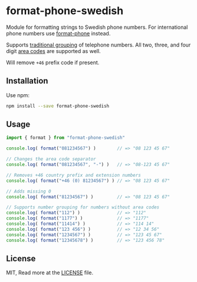 # format-phone-swedish

Module for formatting strings to Swedish phone numbers. For international phone
numbers use [format-phone](https://www.npmjs.com/package/format-phone) instead.

Supports [traditional grouping](https://sv.wikipedia.org/wiki/Telefonnummer#Sverige)
of telephone numbers. All two, three, and four digit [area codes](https://sv.wikipedia.org/wiki/Lista_%C3%B6ver_svenska_riktnummer)
are supported as well.

Will remove `+46` prefix code if present.

## Installation

Use npm:

```bash
npm install --save format-phone-swedish
```

## Usage

```js
import { format } from "format-phone-swedish"

console.log( format("081234567") )        // => "08 123 45 67"

// Changes the area code separator
console.log( format("081234567", "-") )   // => "08-123 45 67"

// Removes +46 country prefix and extension numbers
console.log( format("+46 (0) 81234567") ) // => "08 123 45 67"

// Adds missing 0
console.log( format("81234567") )         // => "08 123 45 67"

// Supports number grouping for numbers without area codes
console.log( format("112") )              // => "112"
console.log( format("1177") )             // => "1177"
console.log( format("11414") )            // => "114 14"
console.log( format("123 456") )          // => "12 34 56"
console.log( format("1234567") )          // => "123 45 67"
console.log( format("12345678") )         // => "123 456 78"
```

## License

MIT, Read more at the [LICENSE](LICENSE.md) file.
